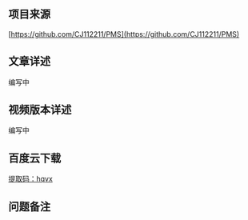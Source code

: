 ## 项目来源
[https://github.com/CJ112211/PMS](https://github.com/CJ112211/PMS)
## 文章详述
编写中
## 视频版本详述
编写中
## 百度云下载
[提取码：hqvx](https://pan.baidu.com/s/1tZD2bPWk22FoOLFIb4-TjQ)
## 问题备注

